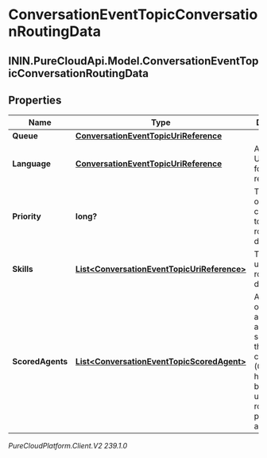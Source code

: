 # ConversationEventTopicConversationRoutingData

## ININ.PureCloudApi.Model.ConversationEventTopicConversationRoutingData

## Properties

|Name | Type | Description | Notes|
|------------ | ------------- | ------------- | -------------|
| **Queue** | [**ConversationEventTopicUriReference**](ConversationEventTopicUriReference) |  | [optional] |
| **Language** | [**ConversationEventTopicUriReference**](ConversationEventTopicUriReference) | A UriReference for a resource | [optional] |
| **Priority** | **long?** | The priority of the conversation to use for routing decisions | [optional] |
| **Skills** | [**List&lt;ConversationEventTopicUriReference&gt;**](ConversationEventTopicUriReference) | The skills to use for routing decisions | [optional] |
| **ScoredAgents** | [**List&lt;ConversationEventTopicScoredAgent&gt;**](ConversationEventTopicScoredAgent) | A collection of agents and their assigned scores for this conversation (0 - 100, higher being better), for use in routing to preferred agents | [optional] |



_PureCloudPlatform.Client.V2 239.1.0_
